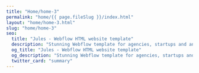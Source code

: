 ```yaml
---
title: "Home/home-3"
permalink: "home/{{ page.fileSlug }}/index.html"
layout: "home/home-3.html"
slug: "home/home-3"
seo:
  title: "Jules - Webflow HTML website template"
  description: "Stunning Webflow template for agencies, startups and any kind of business. 5 landing pages, CMS based portfolio and blog, many useful sections and much more."
  og_title: "Jules - Webflow HTML website template"
  og_description: "Stunning Webflow template for agencies, startups and any kind of business. 5 landing pages, CMS based portfolio and blog, many useful sections and much more."
  twitter_card: "summary"
---
```

